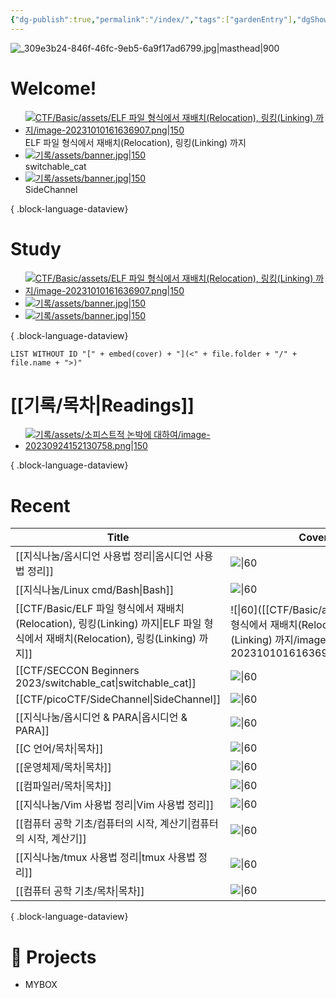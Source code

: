 ```yaml
---
{"dg-publish":true,"permalink":"/index/","tags":["gardenEntry"],"dgShowLocalGraph":"false","dgShowFileTree":"false","dgShowToc":"false"}
---
```



![_309e3b24-846f-46fc-9eb5-6a9f17ad6799.jpg|masthead|900](/img/user/data/img/%EB%B8%94%EB%A1%9C%EA%B7%B8%EC%9D%B4%EB%AF%B8%EC%A7%80/_309e3b24-846f-46fc-9eb5-6a9f17ad6799.jpg)
#  Welcome!

- [![CTF/Basic/assets/ELF 파일 형식에서 재배치(Relocation), 링킹(Linking) 까지/image-20231010161636907.png|150](/img/user/CTF/Basic/assets/ELF%20%ED%8C%8C%EC%9D%BC%20%ED%98%95%EC%8B%9D%EC%97%90%EC%84%9C%20%EC%9E%AC%EB%B0%B0%EC%B9%98(Relocation),%20%EB%A7%81%ED%82%B9(Linking)%20%EA%B9%8C%EC%A7%80/image-20231010161636907.png)](<CTF/Basic/ELF 파일 형식에서 재배치(Relocation), 링킹(Linking) 까지>)<div class=content-name>ELF 파일 형식에서 재배치(Relocation), 링킹(Linking) 까지</div>
- [![기록/assets/banner.jpg|150](/img/user/%EA%B8%B0%EB%A1%9D/assets/banner.jpg)](<CTF/SECCON Beginners 2023/switchable_cat>)<div class=content-name>switchable_cat</div>
- [![기록/assets/banner.jpg|150](/img/user/%EA%B8%B0%EB%A1%9D/assets/banner.jpg)](<CTF/picoCTF/SideChannel>)<div class=content-name>SideChannel</div>

{ .block-language-dataview}


# Study
<div class="book-covers">

- [![CTF/Basic/assets/ELF 파일 형식에서 재배치(Relocation), 링킹(Linking) 까지/image-20231010161636907.png|150](/img/user/CTF/Basic/assets/ELF%20%ED%8C%8C%EC%9D%BC%20%ED%98%95%EC%8B%9D%EC%97%90%EC%84%9C%20%EC%9E%AC%EB%B0%B0%EC%B9%98(Relocation),%20%EB%A7%81%ED%82%B9(Linking)%20%EA%B9%8C%EC%A7%80/image-20231010161636907.png)](<CTF/Basic/ELF 파일 형식에서 재배치(Relocation), 링킹(Linking) 까지>)
- [![기록/assets/banner.jpg|150](/img/user/%EA%B8%B0%EB%A1%9D/assets/banner.jpg)](<CTF/SECCON Beginners 2023/switchable_cat>)
- [![기록/assets/banner.jpg|150](/img/user/%EA%B8%B0%EB%A1%9D/assets/banner.jpg)](<CTF/picoCTF/SideChannel>)

{ .block-language-dataview}
</div>

`LIST WITHOUT ID "[" + embed(cover) + "](<" + file.folder + "/" + file.name + ">)"`


# [[기록/목차\|Readings]] 
<div class="book-covers">

- [![기록/assets/소피스트적 논박에 대하여/image-20230924152130758.png|150](/img/user/%EA%B8%B0%EB%A1%9D/assets/%EC%86%8C%ED%94%BC%EC%8A%A4%ED%8A%B8%EC%A0%81%20%EB%85%BC%EB%B0%95%EC%97%90%20%EB%8C%80%ED%95%98%EC%97%AC/image-20230924152130758.png)](<기록/독후감/소피스트적 논박에 대하여>)

{ .block-language-dataview}
</div>


# Recent
| Title                                                                                                     | Cover                                                                                                      |
| --------------------------------------------------------------------------------------------------------- | ---------------------------------------------------------------------------------------------------------- |
| [[지식나눔/옴시디언 사용법 정리\|옴시디언 사용법 정리]]                                                                      | ![\|60](\-)                                                                                                |
| [[지식나눔/Linux cmd/Bash\|Bash]]                                                                          | ![\|60](\-)                                                                                                |
| [[CTF/Basic/ELF 파일 형식에서 재배치(Relocation), 링킹(Linking) 까지\|ELF 파일 형식에서 재배치(Relocation), 링킹(Linking) 까지]] | ![\|60]([[CTF/Basic/assets/ELF 파일 형식에서 재배치(Relocation), 링킹(Linking) 까지/image-20231010161636907.png\|150]]) |
| [[CTF/SECCON Beginners 2023/switchable_cat\|switchable_cat]]                                           | ![\|60]([[기록/assets/banner.jpg\|150]])                                                                     |
| [[CTF/picoCTF/SideChannel\|SideChannel]]                                                               | ![\|60]([[기록/assets/banner.jpg\|150]])                                                                     |
| [[지식나눔/옵시디언 & PARA\|옵시디언 & PARA]]                                                                      | ![\|60](\-)                                                                                                |
| [[C 언어/목차\|목차]]                                                                                        | ![\|60](\-)                                                                                                |
| [[운영체제/목차\|목차]]                                                                                        | ![\|60](\-)                                                                                                |
| [[컴파일러/목차\|목차]]                                                                                        | ![\|60](\-)                                                                                                |
| [[지식나눔/Vim 사용법 정리\|Vim 사용법 정리]]                                                                        | ![\|60](\-)                                                                                                |
| [[컴퓨터 공학 기초/컴퓨터의 시작, 계산기\|컴퓨터의 시작, 계산기]]                                                               | ![\|60](\-)                                                                                                |
| [[지식나눔/tmux 사용법 정리\|tmux 사용법 정리]]                                                                      | ![\|60](\-)                                                                                                |
| [[컴퓨터 공학 기초/목차\|목차]]                                                                                   | ![\|60](\-)                                                                                                |

{ .block-language-dataview}






# 💼  Projects
- MYBOX

